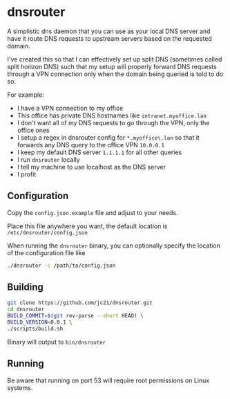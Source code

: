# dnsrouter

A simplistic dns daemon that you can use as your local DNS server
and have it route DNS requests to upstream servers based on the
requested domain.

I've created this so that I can effectively set up split DNS
(sometimes called split horizon DNS) such that my setup will
properly forward DNS requests through a VPN connection only when
the domain being queried is told to do so.

For example:
- I have a VPN connection to my office
- This office has private DNS hostnames like `intranet.myoffice.lan`
- I don't want all of my DNS requests to go through the VPN, only the office ones
- I setup a regex in dnsrouter config for `*.myoffice\.lan` so that it forwards any DNS
query to the office VPN `10.0.0.1`
- I keep my default DNS server `1.1.1.1` for all other queries
- I run `dnsrouter` locally
- I tell my machine to use localhost as the DNS server
- I profit

## Configuration

Copy the `config.json.example` file and adjust to your needs.

Place this file anywhere you want, the default location is
`/etc/dnsrouter/config.json`

When running the `dnsrouter` binary, you can optionally specify the
location of the configuration file like

```bash
./dnsrouter -c /path/to/config.json
```

## Building

```bash
git clone https://github.com/jc21/dnsrouter.git
cd dnsrouter
BUILD_COMMIT=$(git rev-parse --short HEAD) \
BUILD_VERSION=0.0.1 \
./scripts/build.sh
```

Binary will output to `bin/dnsrouter`

## Running

Be aware that running on port 53 will require root permissions on Linux systems.
